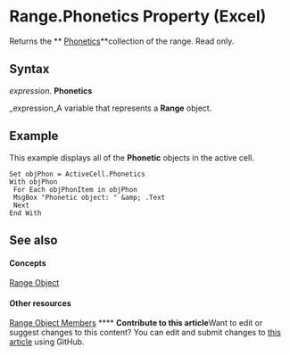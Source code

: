 
# Range.Phonetics Property (Excel)

Returns the  ** [Phonetics](77c0c55c-a181-c68a-24ed-e6bcaf514663.md)**collection of the range. Read only.


## Syntax

 _expression_. **Phonetics**

 _expression_A variable that represents a  **Range** object.


## Example

This example displays all of the  **Phonetic** objects in the active cell.


```
Set objPhon = ActiveCell.Phonetics 
With objPhon 
 For Each objPhonItem in objPhon 
 MsgBox "Phonetic object: " &amp; .Text 
 Next 
End With
```


## See also


#### Concepts


 [Range Object](b8207778-0dcc-4570-1234-f130532cc8cd.md)
#### Other resources


 [Range Object Members](4336bf81-1e63-7e44-1792-baf366a027a7.md)
****   **Contribute to this article**Want to edit or suggest changes to this content? You can edit and submit changes to  [this article](https://github.com/jhershey00/VBA_Excel_Test/OpenXMLCon/articles/fdc05b76-b574-63ec-045a-42fdcfae8a9e.md) using GitHub.

